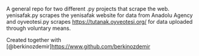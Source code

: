 A general repo for two different .py projects that scrape the web. yenisafak.py scrapes the yenisafak website for data from Anadolu Agency and oyveotesi.py scrapes https://tutanak.oyveotesi.org/ for data uploaded through voluntary means.


Created together with [@berkinozdemir]https://www.github.com/berkinozdemir
